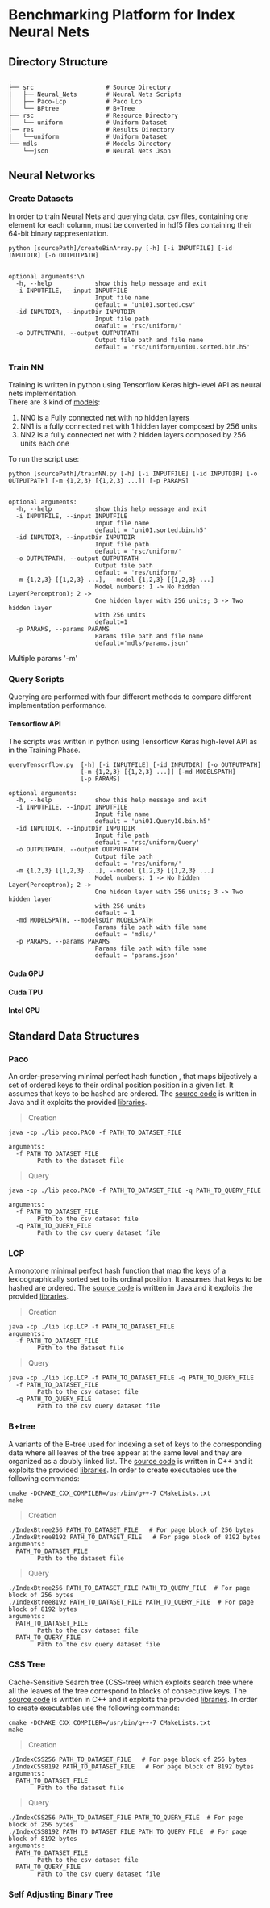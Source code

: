 # Benchmarking Platform for Index Neural Nets

## Directory Structure
    .
    ├── src                    # Source Directory
    |   ├── Neural_Nets        # Neural Nets Scripts          
    │   ├── Paco-Lcp           # Paco Lcp
    │   └── BPtree             # B+Tree
    ├── rsc                    # Resource Directory
    │   └── uniform            # Uniform Dataset
    |── res                    # Results Directory
    |   └──uniform             # Uniform Dataset
    └── mdls                   # Models Directory   
        └──json                # Neural Nets Json 
    
## Neural Networks
### Create Datasets
In order to train Neural Nets and querying data, csv files, containing one element for each column, must be converted in hdf5 files containing their 64-bit binary rappresentation.

```
python [sourcePath]/createBinArray.py [-h] [-i INPUTFILE] [-id INPUTDIR] [-o OUTPUTPATH]


optional arguments:\n
  -h, --help            show this help message and exit  
  -i INPUTFILE, --input INPUTFILE  
                        Input file name   
                        default = 'uni01.sorted.csv'  
  -id INPUTDIR, --inputDir INPUTDIR  
                        Input file path  
                        deafult = 'rsc/uniform/'  
  -o OUTPUTPATH, --output OUTPUTPATH  
                        Output file path and file name  
                        default = 'rsc/uniform/uni01.sorted.bin.h5'  
```

### Train NN

Training is written in python using Tensorflow Keras high-level API as neural nets implementation.  
There are 3 kind of [models](mdls/json/):
1. NN0 is a Fully connected net with no hidden layers
2. NN1 is a fully connected net with 1 hidden layer composed by 256 units
3. NN2 is a fully connected net with 2 hidden layers composed by 256 units each one

To run the script use:  


```
python [sourcePath]/trainNN.py [-h] [-i INPUTFILE] [-id INPUTDIR] [-o OUTPUTPATH] [-m {1,2,3} [{1,2,3} ...]] [-p PARAMS]


optional arguments:
  -h, --help            show this help message and exit
  -i INPUTFILE, --input INPUTFILE
                        Input file name
                        default = 'uni01.sorted.bin.h5'
  -id INPUTDIR, --inputDir INPUTDIR
                        Input file path
                        default = 'rsc/uniform/'
  -o OUTPUTPATH, --output OUTPUTPATH
                        Output file path
                        default = 'res/uniform/'
  -m {1,2,3} [{1,2,3} ...], --model {1,2,3} [{1,2,3} ...]
                        Model numbers: 1 -> No hidden Layer(Perceptron); 2 ->
                        One hidden layer with 256 units; 3 -> Two hidden layer
                        with 256 units
                        default=1
  -p PARAMS, --params PARAMS
                        Params file path and file name 
                        default='mdls/params.json'
```

Multiple params '-m' 

### Query Scripts

Querying are performed with four different methods to compare different implementation performance.

#### Tensorflow API

The scripts was written in python using Tensorflow Keras high-level API as in the Training Phase.  

```
queryTensorflow.py  [-h] [-i INPUTFILE] [-id INPUTDIR] [-o OUTPUTPATH]
                    [-m {1,2,3} [{1,2,3} ...]] [-md MODELSPATH]
                    [-p PARAMS]

optional arguments:
  -h, --help            show this help message and exit
  -i INPUTFILE, --input INPUTFILE
                        Input file name
                        default = 'uni01.Query10.bin.h5'
  -id INPUTDIR, --inputDir INPUTDIR
                        Input file path
                        default = 'rsc/uniform/Query'
  -o OUTPUTPATH, --output OUTPUTPATH
                        Output file path
                        default = 'res/uniform/'
  -m {1,2,3} [{1,2,3} ...], --model {1,2,3} [{1,2,3} ...]
                        Model numbers: 1 -> No hidden Layer(Perceptron); 2 ->
                        One hidden layer with 256 units; 3 -> Two hidden layer
                        with 256 units
                        default = 1
  -md MODELSPATH, --modelsDir MODELSPATH
                        Params file path with file name
                        default = 'mdls/'
  -p PARAMS, --params PARAMS
                        Params file path with file name
                        default = 'params.json'
```

#### Cuda GPU

#### Cuda TPU

#### Intel CPU


## Standard Data Structures
### Paco
An order-preserving minimal perfect hash function , that maps bijectively a set of ordered keys to their ordinal position position in a given list. It assumes that keys to be hashed are ordered. The [source code](src/Paco-Lcp/paco) is written in Java and it exploits the provided [libraries](src/Paco-Lcp/lib).

> Creation 
```
java -cp ./lib paco.PACO -f PATH_TO_DATASET_FILE

arguments:
  -f PATH_TO_DATASET_FILE 
  		Path to the dataset file
```

> Query
```
java -cp ./lib paco.PACO -f PATH_TO_DATASET_FILE -q PATH_TO_QUERY_FILE

arguments:
  -f PATH_TO_DATASET_FILE 
  		Path to the csv dataset file
  -q PATH_TO_QUERY_FILE 
  		Path to the csv query dataset file
```

### LCP 
A monotone minimal perfect hash function that map the keys of a lexicographically sorted set to its ordinal position. It assumes that keys to be hashed are ordered. The [source code](src/Paco-Lcp/lcp) is written in Java and it exploits the provided [libraries](src/Paco-Lcp/lib).

> Creation
```
java -cp ./lib lcp.LCP -f PATH_TO_DATASET_FILE 
arguments:
  -f PATH_TO_DATASET_FILE 
  		Path to the dataset file
```

> Query
```
java -cp ./lib lcp.LCP -f PATH_TO_DATASET_FILE -q PATH_TO_QUERY_FILE
  -f PATH_TO_DATASET_FILE 
  		Path to the csv dataset file
  -q PATH_TO_QUERY_FILE 
  		Path to the csv query dataset file
```

### B+tree
A variants of the B-tree used for indexing a set of keys to the corresponding data where all leaves of the tree appear at the same
level and they are organized as a doubly linked list.  The [source code](src/B+Tree) is written in C++ and it exploits the provided [libraries](src/BPtree/stx). In order to create executables use the following commands: 

```
cmake -DCMAKE_CXX_COMPILER=/usr/bin/g++-7 CMakeLists.txt
make
```

> Creation
```
./IndexBtree256 PATH_TO_DATASET_FILE   # For page block of 256 bytes
./IndexBtree8192 PATH_TO_DATASET_FILE   # For page block of 8192 bytes
arguments:
  PATH_TO_DATASET_FILE 
  		Path to the dataset file
```

> Query
```
./IndexBtree256 PATH_TO_DATASET_FILE PATH_TO_QUERY_FILE  # For page block of 256 bytes
./IndexBtree8192 PATH_TO_DATASET_FILE PATH_TO_QUERY_FILE  # For page block of 8192 bytes
arguments:
  PATH_TO_DATASET_FILE 
  		Path to the csv dataset file
  PATH_TO_QUERY_FILE 
  		Path to the csv query dataset file
```

### CSS Tree
Cache-Sensitive Search tree (CSS-tree) which exploits search tree where all the leaves of the tree correspond to blocks of consecutive keys.
The [source code](src/CSS) is written in C++ and it exploits the provided [libraries](src/CSS/stx). In order to create executables use the following commands: 

```
cmake -DCMAKE_CXX_COMPILER=/usr/bin/g++-7 CMakeLists.txt
make
```

> Creation
```
./IndexCSS256 PATH_TO_DATASET_FILE   # For page block of 256 bytes
./IndexCSS8192 PATH_TO_DATASET_FILE   # For page block of 8192 bytes
arguments:
  PATH_TO_DATASET_FILE 
  		Path to the dataset file
```

> Query
```
./IndexCSS256 PATH_TO_DATASET_FILE PATH_TO_QUERY_FILE  # For page block of 256 bytes
./IndexCSS8192 PATH_TO_DATASET_FILE PATH_TO_QUERY_FILE  # For page block of 8192 bytes
arguments:
  PATH_TO_DATASET_FILE 
  		Path to the csv dataset file
  PATH_TO_QUERY_FILE 
  		Path to the csv query dataset file
```

### Self Adjusting Binary Tree

